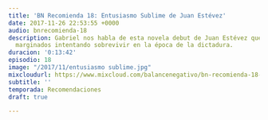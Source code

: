 ```yaml
---
title: 'BN Recomienda 18: Entusiasmo Sublime de Juan Estévez'
date: 2017-11-26 22:53:55 +0000
audio: bnrecomienda-18
description: Gabriel nos habla de esta novela debut de Juan Estévez que trata de personajes
  marginados intentando sobrevivir en la época de la dictadura.
duracion: '0:13:42'
episodio: 18
image: "/2017/11/entusiasmo sublime.jpg"
mixcloudurl: https://www.mixcloud.com/balancenegativo/bn-recomienda-18-entusiasmo-sublime-de-juan-est%C3%A9vez/
subtitle: ''
temporada: Recomendaciones
draft: true

---
```

